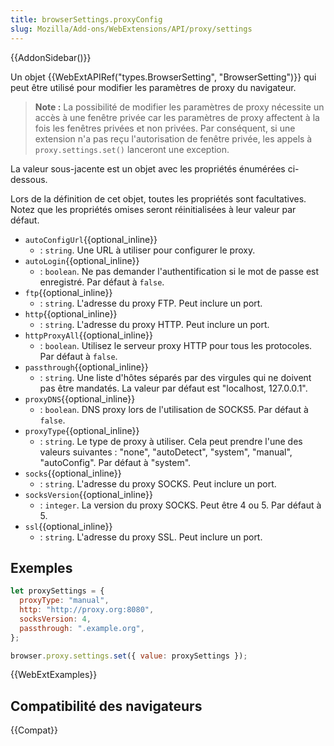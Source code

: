 ```yaml
---
title: browserSettings.proxyConfig
slug: Mozilla/Add-ons/WebExtensions/API/proxy/settings
---
```


{{AddonSidebar()}}

Un objet {{WebExtAPIRef("types.BrowserSetting", "BrowserSetting")}} qui peut être utilisé pour modifier les paramètres de proxy du navigateur.

> **Note :** La possibilité de modifier les paramètres de proxy nécessite un accès à une fenêtre privée car les paramètres de proxy affectent à la fois les fenêtres privées et non privées. Par conséquent, si une extension n'a pas reçu l'autorisation de fenêtre privée, les appels à `proxy.settings.set()` lanceront une exception.

La valeur sous-jacente est un objet avec les propriétés énumérées ci-dessous.

Lors de la définition de cet objet, toutes les propriétés sont facultatives. Notez que les propriétés omises seront réinitialisées à leur valeur par défaut.

- `autoConfigUrl`{{optional_inline}}
  - : `string`. Une URL à utiliser pour configurer le proxy.
- `autoLogin`{{optional_inline}}
  - : `boolean`. Ne pas demander l'authentification si le mot de passe est enregistré. Par défaut à `false`.
- `ftp`{{optional_inline}}
  - : `string`. L'adresse du proxy FTP. Peut inclure un port.
- `http`{{optional_inline}}
  - : `string`. L'adresse du proxy HTTP. Peut inclure un port.
- `httpProxyAll`{{optional_inline}}
  - : `boolean`. Utilisez le serveur proxy HTTP pour tous les protocoles. Par défaut à `false`.
- `passthrough`{{optional_inline}}
  - : `string`. Une liste d'hôtes séparés par des virgules qui ne doivent pas être mandatés. La valeur par défaut est "localhost, 127.0.0.1".
- `proxyDNS`{{optional_inline}}
  - : `boolean`. DNS proxy lors de l'utilisation de SOCKS5. Par défaut à `false`.
- `proxyType`{{optional_inline}}
  - : `string`. Le type de proxy à utiliser. Cela peut prendre l'une des valeurs suivantes : "none", "autoDetect", "system", "manual", "autoConfig". Par défaut à "system".
- `socks`{{optional_inline}}
  - : `string`. L'adresse du proxy SOCKS. Peut inclure un port.
- `socksVersion`{{optional_inline}}
  - : `integer`. La version du proxy SOCKS. Peut être 4 ou 5. Par défaut à 5.
- `ssl`{{optional_inline}}
  - : `string`. L'adresse du proxy SSL. Peut inclure un port.

## Exemples

```js
let proxySettings = {
  proxyType: "manual",
  http: "http://proxy.org:8080",
  socksVersion: 4,
  passthrough: ".example.org",
};

browser.proxy.settings.set({ value: proxySettings });
```

{{WebExtExamples}}

## Compatibilité des navigateurs

{{Compat}}
